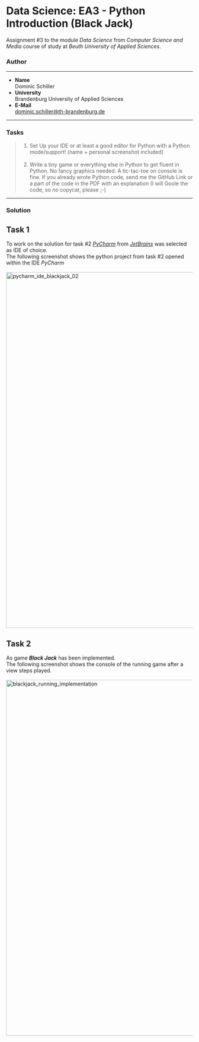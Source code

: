 # Data Science: EA3 - Python Introduction (Black Jack)
Assignment #3 to the module *Data Science* from *Computer Science and Media* course of study at *Beuth University of Applied Sciences*.

### Author
-----------
* **Name**<br />Dominic Schiller<br />
* **University**<br />Brandenburg University of Applied Sciences<br />
* **E-Mail**<br />dominic.schiller@th-brandenburg.de

---------
### Tasks
> 1. Set Up your IDE or at least a good editor for Python with a Python mode/support! (name + personal screenshot included)<br /><br />
> 2. Write a tiny game or everything else in Python to get fluent in Python. No fancy graphics needed. A tic-tac-toe on console is fine. If you already wrote Python code, send me the GitHub Link or a part of the code in the PDF with an explanation (I will Goole the code, so no copycat, please ;-)

-----
### Solution
## Task 1
To work on the solution for task #2 [*PyCharm*](https://www.jetbrains.com/pycharm/?fromMenu) from [*JetBrains*](https://www.jetbrains.com) was selected as IDE of choice. <br />
The following screenshot shows the python project from task #2 opened within the IDE *PyCharm*
<br /><br />
<img width="960" alt="pycharm_ide_blackjack_02" src="https://user-images.githubusercontent.com/3056627/39944434-fb2024b0-5566-11e8-8688-0570b168b266.png">


## Task 2
As game ***Black Jack*** has been implemented.<br  />
The following screenshot shows the console of the running game after a view steps played.<br /><br />
<img width="960" alt="blackjack_running_implementation" src="https://user-images.githubusercontent.com/3056627/39944178-ebee78c6-5565-11e8-9995-f734f3de1f77.png">



